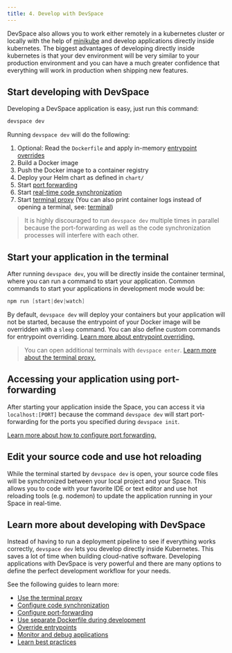 ```yaml
---
title: 4. Develop with DevSpace
---
```


DevSpace also allows you to work either remotely in a kubernetes cluster or locally with the help of [minikube](https://kubernetes.io/docs/setup/minikube/) and develop applications directly inside kubernetes. The biggest advantages of developing directly inside kubernetes is that your dev environment will be very similar to your production environment and you can have a much greater confidence that everything will work in production when shipping new features.

## Start developing with DevSpace
Developing a DevSpace application is easy, just run this command:
```bash
devspace dev
```

Running `devspace dev` will do the following:
1. Optional: Read the `Dockerfile` and apply in-memory [entrypoint overrides](/docs/cli/development/entrypoint-override)
2. Build a Docker image 
3. Push the Docker image to a container registry
4. Deploy your Helm chart as defined in `chart/`
5. Start [port forwarding](/docs/cli/development/port-forwarding)
6. Start [real-time code synchronization](/docs/cli/development/synchronization)
7. Start [terminal proxy](/docs/cli/development/terminal) (You can also print container logs instead of opening a terminal, see: [terminal](/docs/cli/development/terminal))

> It is highly discouraged to run `devspace dev` multiple times in parallel because the port-forwarding as well as the code synchronization processes will interfere with each other.

## Start your application in the terminal
After running `devspace dev`, you will be directly inside the container terminal, where you can run a command to start your application. Common commands to start your applications in development mode would be:
<!--DOCUSAURUS_CODE_TABS-->
<!--Node.js-->
```powershell
npm run [start|dev|watch]
```

<!--END_DOCUSAURUS_CODE_TABS-->

By default, `devspace dev` will deploy your containers but your application will not be started, because the entrypoint of your Docker image will be overridden with a `sleep` command. You can also define custom commands for entrypoint overriding. [Learn more about entrypoint overriding.](/docs/cli/development/entrypoint-orverride)

> You can open additional terminals with `devspace enter`. [Learn more about the terminal proxy.](/docs/cli/development/terminal#open-additional-terminals)

## Accessing your application using port-forwarding
After starting your application inside the Space, you can access it via `localhost:[PORT]` because the command `devspace dev` will start port-forwarding for the ports you specified during `devspace init`.

[Learn more about how to configure port forwarding.](/docs/cli/development/port-forwarding)

## Edit your source code and use hot reloading
While the terminal started by `devspace dev` is open, your source code files will be synchronized between your local project and your Space. This allows you to code with your favorite IDE or text editor and use hot reloading tools (e.g. nodemon) to update the application running in your Space in real-time.

## Learn more about developing with DevSpace
Instead of having to run a deployment pipeline to see if everything works correctly, `devspace dev` lets you develop directly inside Kubernetes. This saves a lot of time when building cloud-native software. Developing applications with DevSpace is very powerful and there are many options to define the perfect development workflow for your needs. 

See the following guides to learn more:
- [Use the terminal proxy](/docs/cli/development/synchronization)
- [Configure code synchronization](/docs/cli/development/synchronization)
- [Configure port-forwarding](/docs/cli/development/port-forwarding)
- [Use separate Dockerfile during development](/docs/cli/development/entrypoint-overriding)
- [Override entrypoints](/docs/cli/development/entrypoint-overriding)
- [Monitor and debug applications](/docs/cli/debugging/overview)
- [Learn best practices](/docs/cli/development/best-practices)
